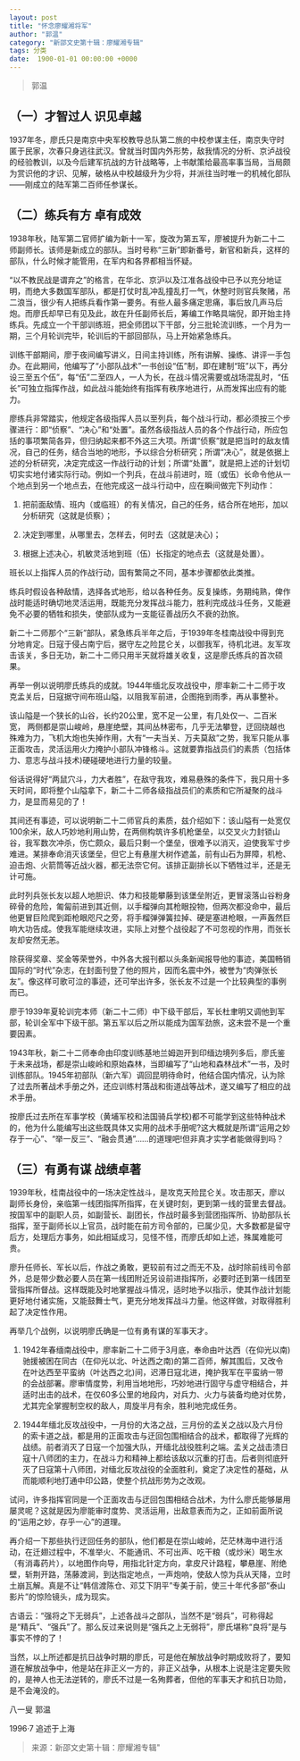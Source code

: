 ```yaml
---
layout: post
title: "怀念廖耀湘将军"
author: "郭温"
category: "新邵文史第十辑：廖耀湘专辑"
tags: 分类
date:  1900-01-01 00:00:00 +0000
---
```

> 郭温

## （一）才智过人 识见卓越
1937年冬，廖氏只是南京中央军校教导总队第二旅的中校参谋主任，南京失守时匿于民家，次春只身逃往武汉。曾就当时国内外形势，敌我情况的分析、京泸战役的经验教训，以及今后建军抗战的方针战略等，上书献策给最高率事当局，当局颇为赏识他的才识、见解，破格从中校越级升为少将，并派往当时唯一的机械化部队——刚成立的陆军第二百师任参谋长。

## （二）练兵有方 卓有成效
1938年秋，陆军第二官师扩编为新十一军，旋改为第五军，廖被提升为新二十二师副师长。该师是新成立的部队。当时号称“三新”即新番号，新官和新兵，这样的部队，什么时候才能管用，在军内和各界都相当怀疑。

“以不教民战是谓弃之”的格言，在华北、京沪以及江准各战役中已予以充分地证明，而绝大多数国军部队，都是打仗时乱冲乱撞乱打一气，休整时则官兵聚赌，吊二浪当，很少有人把练兵看作第一要务。有些人最多痛定思痛，事后放几声马后炮。而廖氏却早已有见及此，故在升任副师长后，筹编工作略具端倪，即开始主持练兵。先成立一个干部训练班，把全师团以下干部，分三批轮流训练，一个月为一期，三个月轮训完毕，轮训后的干部回部队，马上开始紧急练兵。

训练干部期间，廖于夜间编写讲义，日间主持训练，所有讲解、操练、讲评一手包办。在此期间，他编写了“小部队战术”一书创设“伍”制，即在建制“班”以下，再分设三至五个伍”，每“伍”二至四人，一人为长，在战斗情况需要或战场混乱时，“伍长”可独立指挥作战，如此战斗能始终有指挥有秩序地进行，从而发挥出应有的能力。

廖练兵非常踏实，他规定各级指挥人员以至列兵，每个战斗行动，都必须按三个步骤进行：即“侦察”、“决心”和“处置”。虽然各级指战人员的各个作战行动，所应包括的事项繁简各异，但归纳起来都不外这三大项。所谓“侦察”就是把当时的敌友情况，自己的任务，结合当地的地形，予以综合分析研究；所谓“决心”，就是依据上述的分析研究，决定完成这一作战行动的计划；所谓“处置”，就是把上述的计划切切实实地付诸实际行动。例如一个列兵，在战斗前进时，班（或伍）长命令他从一个地点到另一个地点去，在他完成这一战斗行动中，应在瞬间做完下列动作：

1. 把前面敌情、班内（或临班）的有关情况，自己的任务，结合所在地形，加以分析研究（这就是侦察）；

2. 决定到哪里，从哪里去，怎样去，何时去（这就是决心)；

3. 根据上述决心，机敏灵活地到班（伍）长指定的地点去（这就是处置）。

班长以上指挥人员的作战行动，固有繁简之不同，基本步骤都依此类推。

练兵时假设各种敌情，选择各式地形，给以各种任务。反复操练，务期纯熟，俾作战时能适时确切地灵活运用，既能充分发挥战斗能力，胜利完成战斗任务，又能避免不必要的牺牲和损失，使部队成为一支能征善战历久不衰的劲旅。

新二十二师那个“三新”部队，紧急练兵半年之后，于1939年冬桂南战役中得到充分地肯定。日寇于侵占南宁后，据守左之险昆仑关，以御我军，待机北进。友军攻击该关，多日无功，新二十二师只用半天就将雄关收复，这是廖氏练兵的首次硕果。

再举一例以说明廖氏练兵的成就。1944年缅北反攻战役中，廖率新二十二师于攻克孟关后，日寇据守间布班山隘，以阻我军前进，企图拖到雨季，再从事整补。

该山隘是一个狭长的山谷，长约20公里，宽不足一公里，有几处仅一、二百米宽， 两侧都是崇山峻岭，悬崖绝壁，其间丛林密布，几乎无法攀登，迂回绕越也殊难为力，飞机大炮也失掉作用，大有“一夫当关、万夫莫敌”之势，我军只能从事正面攻击，灵活运用火力掩护小部队冲锋格斗。这就要靠指战员们的素质（包括体力、意志与战斗技术)硬碰硬地进行力量的较量。

俗话说得好“两鼠穴斗，力大者胜”，在敌守我攻，难易悬殊的条件下，我只用十多天时间，即将整个山隘拿下，新二十二师各级指战员们的素质和它所凝聚的战斗力，是显而易见的了！

其间还有事迹，可以说明新二十二师官兵的素质，兹介绍如下：该山隘有一处宽仅100余米，敌人巧妙地利用山势，在两侧构筑许多机枪堡垒，以交叉火力封锁山谷，我军数次冲杀，伤亡颇众，最后只剩一个堡垒，很难予以消灭，迫使我军寸步难进。某排奉命消灭该堡垒，但它上有悬崖大树作遮盖，前有山石为屏障，机枪、迫击炮、火箭筒等近战火器，都无法奈它何。该排正副排长以下牺牲过半，还是无计可施。

此时列兵张长友以超人地胆识、体力和技能攀藤到该堡垒附近，更冒滚落山谷粉身碎骨的危险，匍匐前进到其近侧，以手榴弹向其枪眼投物，但两次都没命中，最后他更冒巨险爬到距枪眼咫尺之旁，将手榴弹弹簧拉掉、硬是塞进枪眼，一声轰然巨响大功告成。使我军能继续攻进，实际上对整个战役起了不可忽视的作用，而张长友却安然无恙。

除获得奖章、奖金等荣誉外，中外各大报刊都以头条新闻报导他的事迹，美国畅销国际的“时代”杂志，在封面刊登了他的照片，因而名震中外，被誉为“肉弹张长友”。像这样可歌可泣的事迹，还可举出许多，张长友不过是一个比较典型的事例而已。

廖于1939年夏轮训完本师（新二十二师）中下级干部后，军长杜聿明又调他到军部，轮训全军中下级干部。第五军以后之所以能成为国军劲旅，这未尝不是一个重要因素。

1943年秋，新二十二师奉命由印度训练基地兰姆迦开到印缅边境列多后，廖氏鉴于未来战场，都是崇山峻岭和原始森林，当即编写了“山地和森林战术”一书，及时训练部队。1945年初部队（新六军）调回昆明待命时，他结合国内情况，认为除了过去所著战术手册之外，还应训练村落战和街道战等战术，遂又编写了相应的战术手册。

按廖氏过去所在军事学校（黄埔军校和法国骑兵学校)都不可能学到这些特种战术的，他为什么能编写出这些既具体又实用的战术手册呢?这大概就是所谓“运用之妙存于一心”、“举一反三”、“融会贯通”……的道理吧!但非真才实学者能做得到吗？

## （三）有勇有谋 战绩卓著
1939年秋，桂南战役中的一场决定性战斗，是攻克天险昆仑关。攻击那天，廖以副师长身份，亲临第一线团指挥所指挥，在关键时刻，更到第一线的营里去督战。按国军中的副职人员，如副营长、副团长，作战时最多到营团指挥所、协助部队长指挥，至于副师长以上官员，战时能在前方司令部的，已属少见，大多数都是留守后方，处理后方事务，如此相延成习，见怪不怪，而廖氏却如上述，殊属难能可贵。

廖升任师长、军长以后，作战之勇敢，更较前有过之而无不及，战时除前线司令部外，总是带少数必要人员在第一线团附近另设前进指挥所，必要时还到第一线团至营指挥所督战。这样既能及时地掌握战斗情况，适时地予以指示，使其作战计划能更好地付诸实施，又能鼓舞士气，更充分地发挥战斗力量。他这样做，对取得胜利起了决定性作用。

再举几个战例，以说明廖氏确是一位有勇有谋的军事天才。

1. 1942年春缅南战役中，廖率新二十二师于3月底，奉命由叶达西（在仰光以南)驰援被困在同古（在仰光以北、叶达西之南)的第二百师，解其围后，又改令在叶达西至平蛮纳（叶达西之北)间，迟滞日寇北进，掩护我军在平蛮纳一带的会战部署。廖审情度势，利用当地地形，巧妙地进行固守与虚守相结合，并适时出击的战术，在仅60多公里的地段内，对兵力、火力与装备均绝对优势，尤其完全掌握制空权的敌人，周旋半月有余，胜利地完成任务。

2. 1944年缅北反攻战役中，一月份的大洛之战，三月份的孟关之战以及六月份的索卡道之战，都是用的正面攻击与迂回包围相结合的战术，都取得了光辉的战绩。前者消灭了日寇一个加强大队，开缅北战役胜利之端。孟关之战击溃日寇十八师团的主力，在战斗力和精神上都给该敌以沉重的打击。后者则彻底歼灭了日寇第十八师团，对缅北反攻战役的全面胜利，奠定了决定性的基础，从而能顺利地打通中印公路，使整个抗战形势为之改观。

试问，许多指挥官同是一个正面攻击与迂回包围相结合战术，为什么廖氏能够屡用屡灵呢？这就是因为廖能审时度势、灵活运用，出敌意表而为之，正如前面所说的“运用之妙，存乎一心”的道理。

再介绍一下那些执行迂回任务的部队，他们都是在崇山峻岭，茫茫林海中进行活动，在迁翅过程中，不准举火、不能通讯、不可出声、吃干粮（或炒米）喝生水（有消毒药片），以地图作向导，用指北针定方向，拿皮尺计路程，攀悬崖、附绝壁，斩荆开路，荡藤渡涧，到达指定地点，一声炮响，使敌人惊为兵从天降，立时土崩瓦解。真是不让“韩信渡陈仓、邓艾下阴平”专美于前，使三十年代多部“泰山影片”的惊险镜头，成为现实。

古语云：“强将之下无弱兵”，上述各战斗之部队，当然不是“弱兵”，可称得起是“精兵”、“强兵”了。那么反过来说则是“强兵之上无弱将”，廖氏堪称“良将”是与事实不悖的了！

当然，以上所述都是抗日战争时期的廖氏，可是他在解放战争时期成败将了，要知道在解放战争中，他是站在非正义一方的，非正义战争，从根本上说是注定要失败的，是神人也无法逆转的，廖氏不过是一名殉葬者，但他的军事天才和抗日功勋，是不会淹没的。

八一叟 郭温

1996·7 追述于上海



> *<!-- 录入校对：佚名 -->*

> 来源：新邵文史第十辑：廖耀湘专辑"